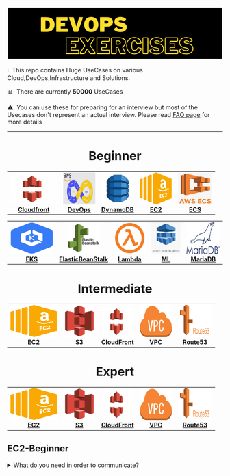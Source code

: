 <p align="center"><img src="images/devops_exercises.png"/></p>

:information_source: &nbsp;This repo contains Huge UseCases on various Cloud,DevOps,Infrastructure and Solutions.

:bar_chart: &nbsp;There are currently **50000** UseCases


:warning: &nbsp;You can use these for preparing for an interview but most of the Usecases don't represent an actual interview. Please read [FAQ page](faq.md) for more details


****

<!-- ALL-TOPICS-LIST:START -->
<!-- prettier-ignore-start -->
<!-- markdownlint-disable -->
<center>

# Beginner

<table>
  <tr>
    <td align="center"><a href="/aws/cloudfront/CloudFront-beginner.md"><img src="/images/aws/cdn.png" width="110px;" height="75px;" alt="Cloudfront"/><br /><b>Cloudfront</b></a></td>
    <td align="center"><a href="/aws/devops/DevOps-beginner.md"><img src="/images/aws/aws-devops.jpg" width="75px;" height="75px;" alt="DevOps"/><br /><b>DevOps</b></a></td>
    <td align="center"><a href="/aws/dynamodb/DynamoDB-beginner.md"><img src="/images/aws/dynamodb.jpg" width="75px;" height="75px;" alt="DynamoDB"/><br /><b>DynamoDB</b></a></td>
	<td align="center"><a href="/aws/ec2/ec2-beginner.md"><img src="/images/aws/ec2.png" width="75px;" height="75px;" alt="EC2"/><br /><b>EC2</b></a></td>
    <td align="center"><a href="/aws/ecs/ECS-beginner.md"><img src="/images/aws/ecs.png" width="80px;" height="75px;" alt="ECS"/><br /><b>ECS</b></a></td>
  </tr>
</table>

<table>
  <tr>
    <td align="center"><a href="/aws/eks/EKS-beginner.md"><img src="/images/aws/eks.png" width="110px;" height="75px;" alt="EKS"/><br /><b>EKS</b></a></td>
    <td align="center"><a href="/aws/ElasticBeanStalk/ElasticBeanStalk-beginner.md"><img src="/images/aws/elasticbeanstalk.png" width="75px;" height="75px;" alt="ElasticBeanStalk"/><br /><b>ElasticBeanStalk</b></a></td>
    <td align="center"><a href="/aws/Lambda/Lambda-beginner.md"><img src="/images/aws/lambda.png" width="75px;" height="75px;" alt="Lambda"/><br /><b>Lambda</b></a></td>
	<td align="center"><a href="/aws/MachineLearning/MachineLearning-beginner.md"><img src="/images/aws/ml.png" width="75px;" height="75px;" alt="ML"/><br /><b>ML</b></a></td>
    <td align="center"><a href="/aws/MariaDB/MariaDB-beginner.md"><img src="/images/aws/MariaDB.png" width="80px;" height="75px;" alt="MariaDB"/><br /><b>MariaDB</b></a></td>
  </tr>
</table>

# Intermediate

<table>
  <tr>
    <td align="center"><a href="#ec2"><img src="/images/aws/ec2.png" width="110px;" height="75px;" alt="EC2"/><br /><b>EC2</b></a></td>
    <td align="center"><a href="#s3"><img src="/images/aws/s3.png" width="75px;" height="75px;" alt="S3"/><br /><b>S3</b></a></td>
    <td align="center"><a href="#CloudFront"><img src="/images/aws/cdn.png" width="75px;" height="75px;" alt="CloudFront"/><br /><b>CloudFront</b></a></td>
	<td align="center"><a href="#VPC"><img src="/images/aws/vpc.png" width="75px;" height="75px;" alt="VPC"/><br /><b>VPC</b></a></td>
    <td align="center"><a href="#Rout53"><img src="/images/aws/route53.png" width="80px;" height="75px;" alt="Route53"/><br /><b>Route53</b></a></td>
  </tr>
</table>

# Expert

<table>
  <tr>
    <td align="center"><a href="#ec2"><img src="/images/aws/ec2.png" width="110px;" height="75px;" alt="EC2"/><br /><b>EC2</b></a></td>
    <td align="center"><a href="#s3"><img src="/images/aws/s3.png" width="75px;" height="75px;" alt="S3"/><br /><b>S3</b></a></td>
    <td align="center"><a href="#CloudFront"><img src="/images/aws/cdn.png" width="75px;" height="75px;" alt="CloudFront"/><br /><b>CloudFront</b></a></td>
	<td align="center"><a href="#VPC"><img src="/images/aws/vpc.png" width="75px;" height="75px;" alt="VPC"/><br /><b>VPC</b></a></td>
    <td align="center"><a href="#Rout53"><img src="/images/aws/route53.png" width="80px;" height="75px;" alt="Route53"/><br /><b>Route53</b></a></td>
  </tr>
</table>

</center>
<!-- markdownlint-enable -->
<!-- prettier-ignore-end -->
<!-- ALL-TOPICS-LIST:END -->

## EC2-Beginner

<details>
<summary>What do you need in order to communicate?</summary><br><b>

  - A common language (for the two ends to understand)
  - A way to address who do you want to communicate with
  - A Connection (so the content of of the communication can reach the recipients)
</b></details>

